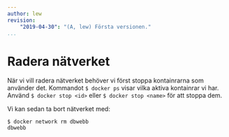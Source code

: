 ```yaml
---
author: lew
revision:
    "2019-04-30": "(A, lew) Första versionen."
...
```

Radera nätverket
=======================

När vi vill radera nätverket behöver vi först stoppa kontainrarna som använder det. Kommandot `$ docker ps` visar vilka aktiva kontainrar vi har. Använd `$ docker stop <id>` eller `$ docker stop <name>` för att stoppa dem.

Vi kan sedan ta bort nätverket med:

```
$ docker network rm dbwebb
dbwebb
```
